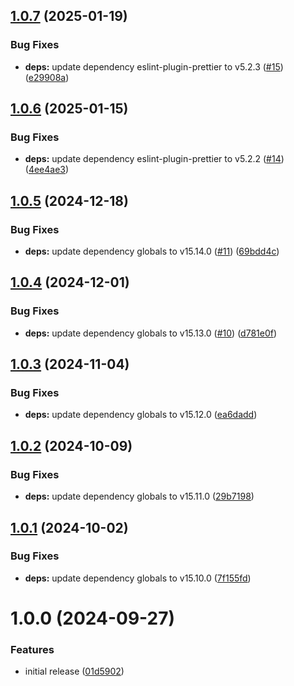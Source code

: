## [1.0.7](https://github.com/podium-lib/eslint-config/compare/v1.0.6...v1.0.7) (2025-01-19)


### Bug Fixes

* **deps:** update dependency eslint-plugin-prettier to v5.2.3 ([#15](https://github.com/podium-lib/eslint-config/issues/15)) ([e29908a](https://github.com/podium-lib/eslint-config/commit/e29908a0823c0f864959df1e95b7ec818166dc89))

## [1.0.6](https://github.com/podium-lib/eslint-config/compare/v1.0.5...v1.0.6) (2025-01-15)


### Bug Fixes

* **deps:** update dependency eslint-plugin-prettier to v5.2.2 ([#14](https://github.com/podium-lib/eslint-config/issues/14)) ([4ee4ae3](https://github.com/podium-lib/eslint-config/commit/4ee4ae37dbce9029c1159ceaf04a2ab24d96954d))

## [1.0.5](https://github.com/podium-lib/eslint-config/compare/v1.0.4...v1.0.5) (2024-12-18)


### Bug Fixes

* **deps:** update dependency globals to v15.14.0 ([#11](https://github.com/podium-lib/eslint-config/issues/11)) ([69bdd4c](https://github.com/podium-lib/eslint-config/commit/69bdd4c7bad0ef51d084f62822ca559439717938))

## [1.0.4](https://github.com/podium-lib/eslint-config/compare/v1.0.3...v1.0.4) (2024-12-01)


### Bug Fixes

* **deps:** update dependency globals to v15.13.0 ([#10](https://github.com/podium-lib/eslint-config/issues/10)) ([d781e0f](https://github.com/podium-lib/eslint-config/commit/d781e0f8762acdcb090b1d3fcf9e09f2a4b913fd))

## [1.0.3](https://github.com/podium-lib/eslint-config/compare/v1.0.2...v1.0.3) (2024-11-04)


### Bug Fixes

* **deps:** update dependency globals to v15.12.0 ([ea6dadd](https://github.com/podium-lib/eslint-config/commit/ea6dadd7c1b376bc841a7378297662c5f84b1234))

## [1.0.2](https://github.com/podium-lib/eslint-config/compare/v1.0.1...v1.0.2) (2024-10-09)


### Bug Fixes

* **deps:** update dependency globals to v15.11.0 ([29b7198](https://github.com/podium-lib/eslint-config/commit/29b719800e2bc2c28b403286eebd594c0659d181))

## [1.0.1](https://github.com/podium-lib/eslint-config/compare/v1.0.0...v1.0.1) (2024-10-02)


### Bug Fixes

* **deps:** update dependency globals to v15.10.0 ([7f155fd](https://github.com/podium-lib/eslint-config/commit/7f155fd0a6451c7b48ea43a30ac181999c86a237))

# 1.0.0 (2024-09-27)


### Features

* initial release ([01d5902](https://github.com/podium-lib/eslint-config/commit/01d5902e9f122d1e82a3c543fc2c947eb7991453))
